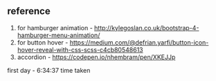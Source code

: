 ## reference

1. for hamburger animation - http://kylegoslan.co.uk/bootstrap-4-hamburger-menu-animation/
2. for button hover - https://medium.com/@defrian.yarfi/button-icon-hover-reveal-with-css-scss-c4cb80548613
3. accordion - https://codepen.io/nhembram/pen/XKEJJp

first day - 6:34:37 time taken
